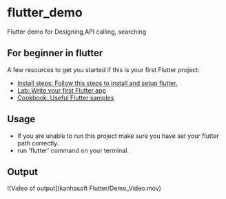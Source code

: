 # flutter_demo

Flutter demo for Designing,API calling, searching

## For beginner in flutter

A few resources to get you started if this is your first Flutter project:

- [Install steps: Follow this steps to install and setup flutter.](https://docs.flutter.dev/get-started/install)
- [Lab: Write your first Flutter app](https://docs.flutter.dev/get-started/codelab)
- [Cookbook: Useful Flutter samples](https://docs.flutter.dev/cookbook)

## Usage
- If you are unable to run this project make sure you have set your flutter path correctly.
- run 'flutter' command on your terminal.

## Output
![Video of output](kanhasoft Flutter/Demo_Video.mov)
